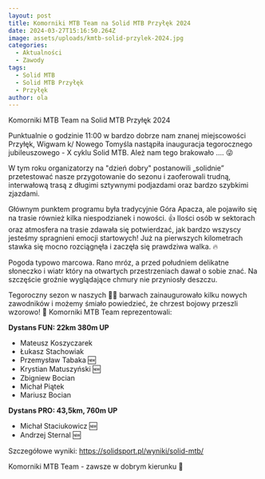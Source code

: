 ```yaml
---
layout: post
title: Komorniki MTB Team na Solid MTB Przyłęk 2024
date: 2024-03-27T15:16:50.264Z
image: assets/uploads/kmtb-solid-przylek-2024.jpg
categories:
  - Aktualności
  - Zawody
tags:
  - Solid MTB
  - Solid MTB Przyłęk
  - Przyłęk
author: ola
---
```

Komorniki MTB Team na Solid MTB Przyłęk 2024

Punktualnie o godzinie 11:00 w bardzo dobrze nam znanej miejscowości Przyłęk, Wigwam k/ Nowego Tomyśla nastąpiła inauguracja tegorocznego jubileuszowego - X cyklu Solid MTB. Ależ nam tego brakowało …. 😜
<!--more-->

W tym roku organizatorzy na "dzień dobry" postanowili „solidnie” przetestować nasze przygotowanie do sezonu i zaoferowali trudną, interwałową trasą z długimi sztywnymi podjazdami oraz bardzo szybkimi zjazdami.

Głównym punktem programu była tradycyjnie Góra Apacza, ale pojawiło się na trasie również kilka niespodzianek i nowości. 👍 Ilości osób w sektorach oraz atmosfera na trasie zdawała się potwierdzać, jak bardzo wszyscy jesteśmy spragnieni emocji startowych! Już na pierwszych kilometrach stawka się mocno rozciągnęła i zaczęła się prawdziwa walka. 🔥

Pogoda typowo marcowa. Rano mróz, a przed południem delikatne słoneczko i wiatr który na otwartych przestrzeniach dawał o sobie znać. Na szczęście groźnie wyglądające chmury nie przyniosły deszczu. 

Tegoroczny sezon w naszych 🖤💚 barwach zainaugurowało kilku nowych zawodników i możemy śmiało powiedzieć, że chrzest bojowy przeszli wzorowo! 💪
Komorniki MTB Team reprezentowali: 

**Dystans FUN: 22km 380m UP**

* Mateusz Koszyczarek 
* Łukasz Stachowiak 
* Przemysław Tabaka 🆕
* Krystian Matuszyński 🆕
* Zbigniew Bocian 
* Michał Piątek 
* Mariusz Bocian 

**Dystans PRO: 43,5km, 760m UP**

* Michał Staciukowicz 🆕
* Andrzej Sternal 🆕

Szczegółowe wyniki: <https://solidsport.pl/wyniki/solid-mtb/>

Komorniki MTB Team - zawsze w dobrym kierunku 🙂